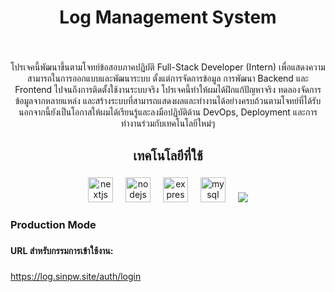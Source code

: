 <h1 align="center">Log Management System</h1>

###

<br clear="both">

<p align="center">โปรเจคนี้พัฒนาขึ้นตามโจทย์ข้อสอบภาคปฏิบัติ Full-Stack Developer (Intern) เพื่อแสดงความสามารถในการออกแบบและพัฒนาระบบ ตั้งแต่การจัดการข้อมูล การพัฒนา Backend และ Frontend ไปจนถึงการติดตั้งใช้งานระบบจริง โปรเจคนี้ทำให้ผมได้ฝึกแก้ปัญหาจริง ทดลองจัดการข้อมูลจากหลายแหล่ง และสร้างระบบที่สามารถแสดงผลและทำงานได้อย่างครบถ้วนตามโจทย์ที่ได้รับ นอกจากนี้ยังเป็นโอกาสให้ผมได้เรียนรู้และลงมือปฏิบัติด้าน DevOps, Deployment และการทำงานร่วมกับเทคโนโลยีใหม่ๆ</p>

###

<h2 align="center">เทคโนโลยีที่ใช้</h2>

###

<div align="center">
  <img src="https://img.shields.io/badge/Next.js-000000?logo=nextdotjs&logoColor=white&style=for-the-badge" height="40" alt="nextjs logo"  />
  <img width="12" />
  <img src="https://img.shields.io/badge/Node.js-339933?logo=nodedotjs&logoColor=white&style=for-the-badge" height="40" alt="nodejs logo"  />
  <img width="12" />
  <img src="https://img.shields.io/badge/Express-000000?logo=express&logoColor=white&style=for-the-badge" height="40" alt="express logo"  />
  <img width="12" />
  <img src="https://img.shields.io/badge/MySQL-4479A1?logo=mysql&logoColor=white&style=for-the-badge" height="40" alt="mysql logo"  />
  <img width="12" />
  <img src="https://i.ibb.co/3y5G4krw/Node.png">
</div>

###

<h3 align="left">Production Mode</h3>

###

<h4 align="left">URL สำหรับกรรมการเข้าใช้งาน:</h4>

###

<a align="left">https://log.sinpw.site/auth/login</a>

###
